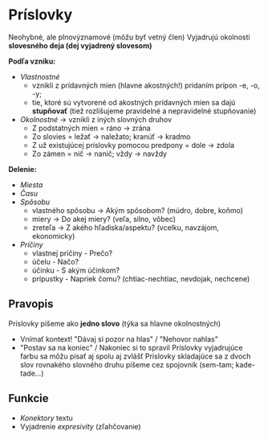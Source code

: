 # Príslovky
Neohybné, ale plnovýznamové (môžu byť vetný člen)
Vyjadrujú okolnosti **slovesného deja (dej vyjadrený slovesom)**

**Podľa vzniku:**
- *Vlastnostné* 
	- vznikli z prídavných mien (hlavne akostných!) pridaním prípon -e, -o, -y; 
	- tie, ktoré sú vytvorené od akostných prídavných mien sa dajú **stupňovať** (tiež rozlišujeme pravidelné a nepravidelné stupňovanie)
- *Okolnostné* -> vznikli z iných slovných druhov
	-  Z podstatných mien = ráno -> zrána
	-  Zo slovies = ležať -> naležato; kranúť -> kradmo
	-  Z už existujúcej príslovky pomocou predpony = dole -> zdola
	-  Zo zámen = nič -> nanič; vždy -> navždy

**Delenie:**
- *Miesta*
- *Času*
- *Spôsobu*
	- vlastného spôsobu -> Akým spôsobom? (múdro, dobre, koňmo)
	- miery -> Do akej miery? (veľa, silno, vôbec)
	- zreteľa -> Z akého hľadiska/aspektu? (vcelku, navzájom, ekonomicky)
- *Príčiny*
	- vlastnej príčiny - Prečo?
	- účelu - Načo?
	- účinku - S akým účinkom?
	- prípustky - Napriek čomu? (chtiac-nechtiac, nevdojak, nechcene)

## Pravopis 
Príslovky píšeme ako **jedno slovo** (týka sa hlavne okolnostných)
- Vnímať kontext! "Dávaj si pozor na hlas" / "Nehovor nahlas"
- "Postav sa na koniec" / Nakoniec si to spravil
Príslovky vyjadrujúce farbu sa môžu písať aj spolu aj zvlášť
Príslovky skladajúce sa z dvoch slov rovnakého slovného druhu píšeme cez spojovník (sem-tam; kade-tade...)

## Funkcie
- *Konektory* textu
- Vyjadrenie *expresivity* (zľahčovanie)